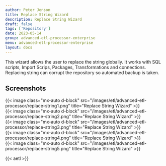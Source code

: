 ```yaml
---
author: Peter Jonson
title: Replace String Wizard
description: Replace String Wizard
draft: false
tags: ['Repository']
date: 2023-05-14
group: advanced-etl-processor-enterprise
menu: advanced-etl-processor-enterprise
layout: docs
---
```


This wizard allows the user to replace the string globally. It works with SQL scripts, Import Scrips, Packages, Transformations and connections.  
Replacing string can corrupt the repository so automated backup is taken.

## Screenshots

{{< image class="mx-auto d-block"  src="/images/etl/advanced-etl-processor/replace-string1.png" title="Replace String Wizard" >}}
\
{{< image class="mx-auto d-block"  src="/images/etl/advanced-etl-processor/replace-string2.png" title="Replace String Wizard" >}}
\
{{< image class="mx-auto d-block"  src="/images/etl/advanced-etl-processor/replace-string3.png" title="Replace String Wizard" >}}
\
{{< image class="mx-auto d-block"  src="/images/etl/advanced-etl-processor/replace-string4.png" title="Replace String Wizard" >}}
\
{{< image class="mx-auto d-block"  src="/images/etl/advanced-etl-processor/replace-string5.png" title="Replace String Wizard" >}}

{{< aetl >}}
